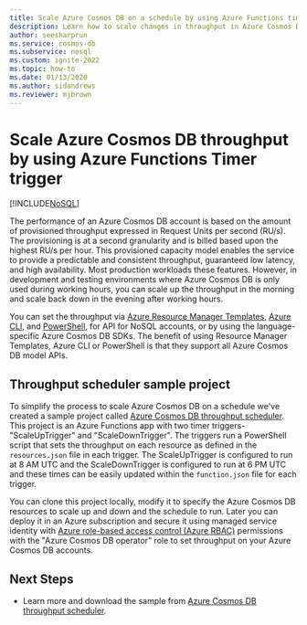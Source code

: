 ```yaml
---
title: Scale Azure Cosmos DB on a schedule by using Azure Functions timer
description: Learn how to scale changes in throughput in Azure Cosmos DB using PowerShell and Azure Functions.
author: seesharprun
ms.service: cosmos-db
ms.subservice: nosql
ms.custom: ignite-2022
ms.topic: how-to
ms.date: 01/13/2020
ms.author: sidandrews
ms.reviewer: mjbrown
---
```


# Scale Azure Cosmos DB throughput by using Azure Functions Timer trigger
[!INCLUDE[NoSQL](../includes/appliesto-nosql.md)]

The performance of an Azure Cosmos DB account is based on the amount of provisioned throughput expressed in Request Units per second (RU/s). The provisioning is at a second granularity and is billed based upon the highest RU/s per hour. This provisioned capacity model enables the service to provide a predictable and consistent throughput, guaranteed low latency, and high availability. Most production workloads these features. However, in development and testing environments where Azure Cosmos DB is only used during working hours, you can scale up the throughput in the morning and scale back down in the evening after working hours.

You can set the throughput via [Azure Resource Manager Templates](./samples-resource-manager-templates.md), [Azure CLI](cli-samples.md), and [PowerShell](powershell-samples.md), for API for NoSQL accounts, or by using the language-specific Azure Cosmos DB SDKs. The benefit of using Resource Manager Templates, Azure CLI or PowerShell is that they support all Azure Cosmos DB model APIs.

## Throughput scheduler sample project

To simplify the process to scale Azure Cosmos DB on a schedule we've created a sample project called [Azure Cosmos DB throughput scheduler](https://github.com/Azure-Samples/azure-cosmos-throughput-scheduler). This project is an Azure Functions app with two timer triggers- "ScaleUpTrigger" and "ScaleDownTrigger". The triggers run a PowerShell script that sets the throughput on each resource as defined in the `resources.json` file in each trigger. The ScaleUpTrigger is configured to run at 8 AM UTC and the ScaleDownTrigger is configured to run at 6 PM UTC and these times can be easily updated within the `function.json` file for each trigger.

You can clone this project locally, modify it to specify the Azure Cosmos DB resources to scale up and down and the schedule to run. Later you can deploy it in an Azure subscription and secure it using managed service identity with [Azure role-based access control (Azure RBAC)](../role-based-access-control.md) permissions with the "Azure Cosmos DB operator" role to set throughput on your Azure Cosmos DB accounts.

## Next Steps

- Learn more and download the sample from [Azure Cosmos DB throughput scheduler](https://github.com/Azure-Samples/azure-cosmos-throughput-scheduler).
